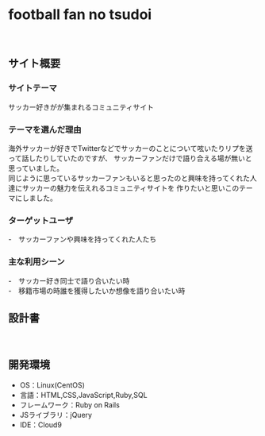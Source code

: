 # football fan no tsudoi
​
## サイト概要
### サイトテーマ
サッカー好きがが集まれるコミュニティサイト
​
### テーマを選んだ理由
海外サッカーが好きでTwitterなどでサッカーのことについて呟いたりリプを送って話したりしていたのですが、
サッカーファンだけで語り合える場が無いと思っていました。<br>
同じように思っているサッカーファンもいると思ったのと興味を持ってくれた人達にサッカーの魅力を伝えれるコミュニティサイトを
作りたいと思いこのテーマにしました。
​
### ターゲットユーザ
-　サッカーファンや興味を持ってくれた人たち
​
### 主な利用シーン
-　サッカー好き同士で語り合いたい時<br>
-　移籍市場の時誰を獲得したいか想像を語り合いたい時
​
## 設計書

​
## 開発環境
- OS：Linux(CentOS)
- 言語：HTML,CSS,JavaScript,Ruby,SQL
- フレームワーク：Ruby on Rails
- JSライブラリ：jQuery
- IDE：Cloud9
​


